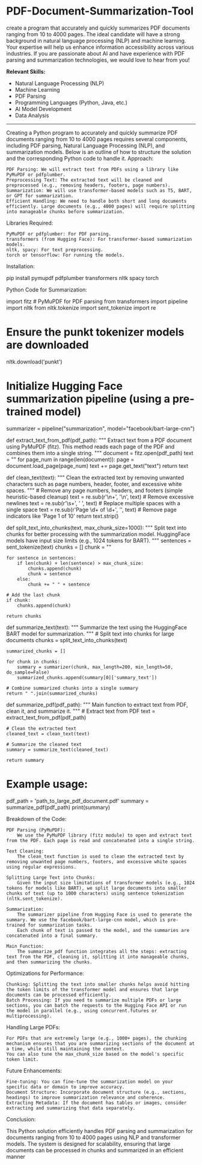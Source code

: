 # PDF-Document-Summarization-Tool
create a program that accurately and quickly summarizes PDF documents ranging from 10 to 4000 pages. The ideal candidate will have a strong background in natural language processing (NLP) and machine learning. Your expertise will help us enhance information accessibility across various industries. If you are passionate about AI and have experience with PDF parsing and summarization technologies, we would love to hear from you!

**Relevant Skills:**
- Natural Language Processing (NLP)
- Machine Learning
- PDF Parsing
- Programming Languages (Python, Java, etc.)
- AI Model Development
- Data Analysis
-----------------------
Creating a Python program to accurately and quickly summarize PDF documents ranging from 10 to 4000 pages requires several components, including PDF parsing, Natural Language Processing (NLP), and summarization models. Below is an outline of how to structure the solution and the corresponding Python code to handle it.
Approach:

    PDF Parsing: We will extract text from PDFs using a library like PyMuPDF or pdfplumber.
    Preprocessing Text: The extracted text will be cleaned and preprocessed (e.g., removing headers, footers, page numbers).
    Summarization: We will use transformer-based models such as T5, BART, or GPT for summarization.
    Efficient Handling: We need to handle both short and long documents efficiently. Large documents (e.g., 4000 pages) will require splitting into manageable chunks before summarization.

Libraries Required:

    PyMuPDF or pdfplumber: For PDF parsing.
    transformers (from Hugging Face): For transformer-based summarization models.
    nltk, spacy: For text preprocessing.
    torch or tensorflow: For running the models.

Installation:

pip install pymupdf pdfplumber transformers nltk spacy torch

Python Code for Summarization:

import fitz  # PyMuPDF for PDF parsing
from transformers import pipeline
import nltk
from nltk.tokenize import sent_tokenize
import re

# Ensure the punkt tokenizer models are downloaded
nltk.download('punkt')

# Initialize Hugging Face summarization pipeline (using a pre-trained model)
summarizer = pipeline("summarization", model="facebook/bart-large-cnn")

def extract_text_from_pdf(pdf_path):
    """
    Extract text from a PDF document using PyMuPDF (fitz).
    This method reads each page of the PDF and combines them into a single string.
    """
    document = fitz.open(pdf_path)
    text = ""
    for page_num in range(len(document)):
        page = document.load_page(page_num)
        text += page.get_text("text")
    return text

def clean_text(text):
    """
    Clean the extracted text by removing unwanted characters such as page numbers,
    header, footer, and excessive white spaces.
    """
    # Remove any page numbers, headers, and footers (simple heuristic-based cleanup)
    text = re.sub(r'\n+', '\n', text)  # Remove excessive newlines
    text = re.sub(r'\s+', ' ', text)  # Replace multiple spaces with a single space
    text = re.sub(r'Page \d+ of \d+', '', text)  # Remove page indicators like 'Page 1 of 10'
    return text.strip()

def split_text_into_chunks(text, max_chunk_size=1000):
    """
    Split text into chunks for better processing with the summarization model.
    HuggingFace models have input size limits (e.g., 1024 tokens for BART).
    """
    sentences = sent_tokenize(text)
    chunks = []
    chunk = ""
    
    for sentence in sentences:
        if len(chunk) + len(sentence) > max_chunk_size:
            chunks.append(chunk)
            chunk = sentence
        else:
            chunk += " " + sentence
    
    # Add the last chunk
    if chunk:
        chunks.append(chunk)
    
    return chunks

def summarize_text(text):
    """
    Summarize the text using the HuggingFace BART model for summarization.
    """
    # Split text into chunks for large documents
    chunks = split_text_into_chunks(text)
    
    summarized_chunks = []
    
    for chunk in chunks:
        summary = summarizer(chunk, max_length=200, min_length=50, do_sample=False)
        summarized_chunks.append(summary[0]['summary_text'])
    
    # Combine summarized chunks into a single summary
    return " ".join(summarized_chunks)

def summarize_pdf(pdf_path):
    """
    Main function to extract text from PDF, clean it, and summarize it.
    """
    # Extract text from PDF
    text = extract_text_from_pdf(pdf_path)
    
    # Clean the extracted text
    cleaned_text = clean_text(text)
    
    # Summarize the cleaned text
    summary = summarize_text(cleaned_text)
    
    return summary

# Example usage:
pdf_path = 'path_to_large_pdf_document.pdf'
summary = summarize_pdf(pdf_path)
print(summary)

Breakdown of the Code:

    PDF Parsing (PyMuPDF):
        We use the PyMuPDF library (fitz module) to open and extract text from the PDF. Each page is read and concatenated into a single string.

    Text Cleaning:
        The clean_text function is used to clean the extracted text by removing unwanted page numbers, footers, and excessive white spaces using regular expressions.

    Splitting Large Text into Chunks:
        Given the input size limitations of transformer models (e.g., 1024 tokens for models like BART), we split large documents into smaller chunks of text (up to 1000 characters) using sentence tokenization (nltk.sent_tokenize).

    Summarization:
        The summarizer pipeline from Hugging Face is used to generate the summary. We use the facebook/bart-large-cnn model, which is pre-trained for summarization tasks.
        Each chunk of text is passed to the model, and the summaries are concatenated into a final summary.

    Main Function:
        The summarize_pdf function integrates all the steps: extracting text from the PDF, cleaning it, splitting it into manageable chunks, and then summarizing the chunks.

Optimizations for Performance:

    Chunking: Splitting the text into smaller chunks helps avoid hitting the token limits of the transformer model and ensures that large documents can be processed efficiently.
    Batch Processing: If you need to summarize multiple PDFs or large sections, you can batch the requests to the Hugging Face API or run the model in parallel (e.g., using concurrent.futures or multiprocessing).

Handling Large PDFs:

    For PDFs that are extremely large (e.g., 1000+ pages), the chunking mechanism ensures that you are summarizing sections of the document at a time, while still maintaining the context.
    You can also tune the max_chunk_size based on the model's specific token limit.

Future Enhancements:

    Fine-tuning: You can fine-tune the summarization model on your specific data or domain to improve accuracy.
    Document Structure: Incorporate document structure (e.g., sections, headings) to improve summarization relevance and coherence.
    Extracting Metadata: If the document has tables or images, consider extracting and summarizing that data separately.

Conclusion:

This Python solution efficiently handles PDF parsing and summarization for documents ranging from 10 to 4000 pages using NLP and transformer models. The system is designed for scalability, ensuring that large documents can be processed in chunks and summarized in an efficient manner

